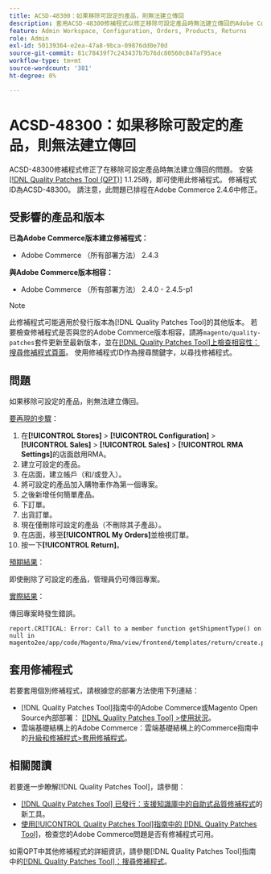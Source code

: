 ```yaml
---
title: ACSD-48300：如果移除可設定的產品，則無法建立傳回
description: 套用ACSD-48300修補程式以修正移除可設定產品時無法建立傳回的Adobe Commerce問題。
feature: Admin Workspace, Configuration, Orders, Products, Returns
role: Admin
exl-id: 50139364-e2ea-47a8-9bca-09876dd0e70d
source-git-commit: 81c78439f7c243437b7b76dc80560c847af95ace
workflow-type: tm+mt
source-wordcount: '381'
ht-degree: 0%

---
```


# ACSD-48300：如果移除可設定的產品，則無法建立傳回

ACSD-48300修補程式修正了在移除可設定產品時無法建立傳回的問題。 安裝[[!DNL Quality Patches Tool (QPT)]](https://experienceleague.adobe.com/zh-hant/docs/commerce-knowledge-base/kb/announcements/commerce-announcements/magento-quality-patches-released-new-tool-to-self-serve-quality-patches) 1.1.25時，即可使用此修補程式。 修補程式ID為ACSD-48300。 請注意，此問題已排程在Adobe Commerce 2.4.6中修正。

## 受影響的產品和版本

**已為Adobe Commerce版本建立修補程式：**

* Adobe Commerce （所有部署方法） 2.4.3

**與Adobe Commerce版本相容：**

* Adobe Commerce （所有部署方法） 2.4.0 - 2.4.5-p1

>[!NOTE]
>
>此修補程式可能適用於發行版本為[!DNL Quality Patches Tool]的其他版本。 若要檢查修補程式是否與您的Adobe Commerce版本相容，請將`magento/quality-patches`套件更新至最新版本，並在[[!DNL Quality Patches Tool]上檢查相容性：搜尋修補程式頁面](https://experienceleague.adobe.com/tools/commerce-quality-patches/index.html?lang=zh-Hant)。 使用修補程式ID作為搜尋關鍵字，以尋找修補程式。

## 問題

如果移除可設定的產品，則無法建立傳回。

<u>要再現的步驟</u>：

1. 在&#x200B;**[!UICONTROL Stores]** > **[!UICONTROL Configuration]** > **[!UICONTROL Sales]** > **[!UICONTROL Sales]** > **[!UICONTROL RMA Settings]**&#x200B;的店面啟用RMA。
1. 建立可設定的產品。
1. 在店面，建立帳戶（和/或登入）。
1. 將可設定的產品加入購物車作為第一個專案。
1. 之後新增任何簡單產品。
1. 下訂單。
1. 出貨訂單。
1. 現在僅刪除可設定的產品（不刪除其子產品）。
1. 在店面，移至&#x200B;**[!UICONTROL My Orders]**&#x200B;並檢視訂單。
1. 按一下&#x200B;**[!UICONTROL Return]**。

<u>預期結果</u>：

即使刪除了可設定的產品，管理員仍可傳回專案。

<u>實際結果</u>：

傳回專案時發生錯誤。

```
report.CRITICAL: Error: Call to a member function getShipmentType() on null in magento2ee/app/code/Magento/Rma/view/frontend/templates/return/create.phtml:52
```

## 套用修補程式

若要套用個別修補程式，請根據您的部署方法使用下列連結：

* [!DNL Quality Patches Tool]指南中的Adobe Commerce或Magento Open Source內部部署： [[!DNL Quality Patches Tool] >使用狀況](/help/tools/quality-patches-tool/usage.md)。
* 雲端基礎結構上的Adobe Commerce：雲端基礎結構上的Commerce指南中的[升級和修補程式>套用修補程式](https://experienceleague.adobe.com/docs/commerce-cloud-service/user-guide/develop/upgrade/apply-patches.html?lang=zh-Hant)。

## 相關閱讀

若要進一步瞭解[!DNL Quality Patches Tool]，請參閱：

* [[!DNL Quality Patches Tool] 已發行：支援知識庫中的自助式品質修補程式](https://experienceleague.adobe.com/zh-hant/docs/commerce-knowledge-base/kb/announcements/commerce-announcements/magento-quality-patches-released-new-tool-to-self-serve-quality-patches)的新工具。
* [使用[!UICONTROL Quality Patches Tool]指南中的 [!DNL Quality Patches Tool]](/help/tools/quality-patches-tool/patches-available-in-qpt/check-patch-for-magento-issue-with-magento-quality-patches.md)，檢查您的Adobe Commerce問題是否有修補程式可用。


如需QPT中其他修補程式的詳細資訊，請參閱[!DNL Quality Patches Tool]指南中的[[!DNL Quality Patches Tool]：搜尋修補程式](https://experienceleague.adobe.com/tools/commerce-quality-patches/index.html?lang=zh-Hant)。
